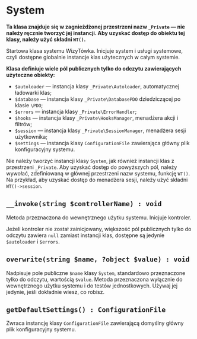System
===

**Ta klasa znajduje się w zagnieżdżonej przestrzeni nazw `_Private` — nie należy ręcznie tworzyć jej instancji. Aby uzyskać dostęp do obiektu tej klasy, należy użyć składni `WT()`.**

Startowa klasa systemu WizyTówka. Inicjuje system i usługi systemowe, czyli dostępne globalnie instancje klas użytecznych w całym systemie.

**Klasa definiuje wiele pól publicznych tylko do odczytu zawierających użyteczne obiekty:**

- `$autoloader` — instancja klasy `_Private\Autoloader`, automatycznej ładowarki klas;
- `$database` — instancja klasy `_Private\DatabasePDO` dziedziczącej po klasie `\PDO`;
- `$errors` — instancja klasy `_Private\ErrorHandler`;
- `$hooks` — instancja klasy `_Private\HooksManager`, menadżera akcji i filtrów;
- `$session` — instancja klasy `_Private\SessionManager`, menadżera sesji użytkownika;
- `$settings` — instancja klasy `ConfigurationFile` zawierająca główny plik konfiguracyjny systemu.

Nie należy tworzyć instancji klasy `System`, jak również instancji klas z przestrzeni `_Private`. Aby uzyskać dostęp do powyższych pól, należy wywołać, zdefiniowaną w głównej przestrzeni nazw systemu, funkcję `WT()`. Na przykład, aby uzyskać dostęp do menadżera sesji, należy użyć składni `WT()->session`.

## `__invoke(string $controllerName) : void`

Metoda przeznaczona do wewnętrznego użytku systemu. Inicjuje kontroler.

Jeżeli kontroler nie został zainicjowany, większość pól publicznych tylko do odczytu zawiera `null` zamiast instancji klas, dostępne są jedynie `$autoloader` i `$errors`.

## `overwrite(string $name, ?object $value) : void`

Nadpisuje pole publiczne `$name` klasy `System`, standardowo przeznaczone tylko do odczytu, wartością `$value`. Metoda przeznaczona wyłącznie do wewnętrznego użytku systemu i do testów jednostkowych. Używaj jej jedynie, jeśli dokładnie wiesz, co robisz.

## `getDefaultSettings() : ConfigurationFile`

Zwraca instancję klasy `ConfigurationFile` zawierającą domyślny główny plik konfiguracyjny systemu.